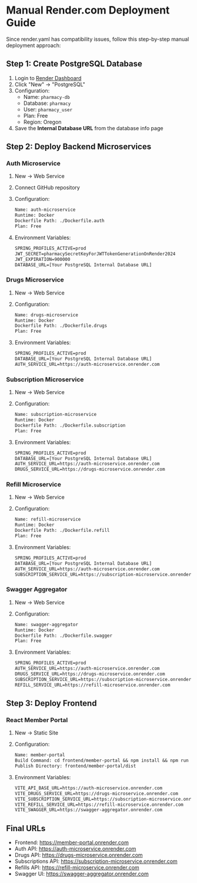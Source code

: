 # Manual Render.com Deployment Guide

Since render.yaml has compatibility issues, follow this step-by-step manual deployment approach:

## Step 1: Create PostgreSQL Database

1. Login to [Render Dashboard](https://dashboard.render.com)
2. Click "New" → "PostgreSQL"
3. Configuration:
   - Name: `pharmacy-db`
   - Database: `pharmacy`
   - User: `pharmacy_user`
   - Plan: Free
   - Region: Oregon
4. Save the **Internal Database URL** from the database info page

## Step 2: Deploy Backend Microservices

### Auth Microservice

1. New → Web Service
2. Connect GitHub repository
3. Configuration:

   ``` txt
   Name: auth-microservice
   Runtime: Docker
   Dockerfile Path: ./Dockerfile.auth
   Plan: Free
   ```

4. Environment Variables:

   ``` txt
   SPRING_PROFILES_ACTIVE=prod
   JWT_SECRET=pharmacySecretKeyForJWTTokenGenerationOnRender2024
   JWT_EXPIRATION=900000
   DATABASE_URL=[Your PostgreSQL Internal Database URL]
   ```

### Drugs Microservice

1. New → Web Service
2. Configuration:

   ``` txt
   Name: drugs-microservice
   Runtime: Docker
   Dockerfile Path: ./Dockerfile.drugs
   Plan: Free
   ```

3. Environment Variables:

   ``` txt
   SPRING_PROFILES_ACTIVE=prod
   DATABASE_URL=[Your PostgreSQL Internal Database URL]
   AUTH_SERVICE_URL=https://auth-microservice.onrender.com
   ```

### Subscription Microservice

1. New → Web Service
2. Configuration:

   ``` txt
   Name: subscription-microservice
   Runtime: Docker
   Dockerfile Path: ./Dockerfile.subscription
   Plan: Free
   ```

3. Environment Variables:

   ``` txt
   SPRING_PROFILES_ACTIVE=prod
   DATABASE_URL=[Your PostgreSQL Internal Database URL]
   AUTH_SERVICE_URL=https://auth-microservice.onrender.com
   DRUGS_SERVICE_URL=https://drugs-microservice.onrender.com
   ```

### Refill Microservice

1. New → Web Service
2. Configuration:

   ``` txt
   Name: refill-microservice
   Runtime: Docker
   Dockerfile Path: ./Dockerfile.refill
   Plan: Free
   ```

3. Environment Variables:

   ``` txt
   SPRING_PROFILES_ACTIVE=prod
   DATABASE_URL=[Your PostgreSQL Internal Database URL]
   AUTH_SERVICE_URL=https://auth-microservice.onrender.com
   SUBSCRIPTION_SERVICE_URL=https://subscription-microservice.onrender.com
   ```

### Swagger Aggregator

1. New → Web Service
2. Configuration:

   ``` txt
   Name: swagger-aggregator
   Runtime: Docker
   Dockerfile Path: ./Dockerfile.swagger
   Plan: Free
   ```

3. Environment Variables:

   ``` txt
   SPRING_PROFILES_ACTIVE=prod
   AUTH_SERVICE_URL=https://auth-microservice.onrender.com
   DRUGS_SERVICE_URL=https://drugs-microservice.onrender.com
   SUBSCRIPTION_SERVICE_URL=https://subscription-microservice.onrender.com
   REFILL_SERVICE_URL=https://refill-microservice.onrender.com
   ```

## Step 3: Deploy Frontend

### React Member Portal

1. New → Static Site
2. Configuration:

   ``` txt
   Name: member-portal
   Build Command: cd frontend/member-portal && npm install && npm run build
   Publish Directory: frontend/member-portal/dist
   ```

3. Environment Variables:

   ``` txt
   VITE_API_BASE_URL=https://auth-microservice.onrender.com
   VITE_DRUGS_SERVICE_URL=https://drugs-microservice.onrender.com
   VITE_SUBSCRIPTION_SERVICE_URL=https://subscription-microservice.onrender.com
   VITE_REFILL_SERVICE_URL=https://refill-microservice.onrender.com
   VITE_SWAGGER_URL=https://swagger-aggregator.onrender.com
   ```

## Final URLs

- Frontend: <https://member-portal.onrender.com>
- Auth API: <https://auth-microservice.onrender.com>
- Drugs API: <https://drugs-microservice.onrender.com>
- Subscriptions API: <https://subscription-microservice.onrender.com>
- Refills API: <https://refill-microservice.onrender.com>
- Swagger UI: <https://swagger-aggregator.onrender.com>
